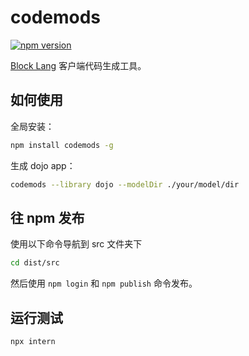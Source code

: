 # codemods

[![npm version](https://badge.fury.io/js/codemods.svg)](https://badge.fury.io/js/codemods)

[Block Lang](https://blocklang.com) 客户端代码生成工具。

## 如何使用

全局安装：

```sh
npm install codemods -g
```

生成 dojo app：

```sh
codemods --library dojo --modelDir ./your/model/dir
```

## 往 npm 发布

使用以下命令导航到 src 文件夹下

```sh
cd dist/src
```

然后使用 `npm login` 和 `npm publish` 命令发布。

## 运行测试

```sh
npx intern
```

